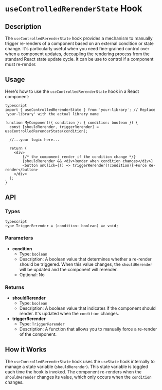 # `useControlledRerenderState` Hook

## Description

The `useControlledRerenderState` hook provides a mechanism to manually trigger re-renders of a component based on an external condition or state change. It's particularly useful when you need fine-grained control over when a component updates, decoupling the rendering process from the standard React state update cycle. It can be use to control if a component must re-render.

## Usage

Here's how to use the `useControlledRerenderState` hook in a React component:
```
typescript
import { useControlledRerenderState } from 'your-library'; // Replace 'your-library' with the actual library name

function MyComponent({ condition }: { condition: boolean }) {
  const [shouldRerender, triggerRerender] = useControlledRerenderState(condition);

  //...your logic here...
  
  return (
    <div>
        {/* the component render if the condition change */}
        {shouldRerender && <div>Render when condition changes</div>}
        <button onClick={() => triggerRerender(!condition)}>Force Re-render</button>
    </div>
  );
}
```
## API

### Types
```
typescript
type TriggerRerender = (condition: boolean) => void;
```
### Parameters

-   **condition**
    -   Type: `boolean`
    -   Description: A boolean value that determines whether a re-render should be triggered. When this value changes, the `shouldRerender` will be updated and the component will rerender.
    -   Optional: No

### Returns

-   **shouldRerender**
    -   Type: `boolean`
    -   Description: A boolean value that indicates if the component should render. It's updated when the `condition` changes.
-   **triggerRerender**
    -   Type: `TriggerRerender`
    -   Description: A function that allows you to manually force a re-render of the component.

## How it Works

The `useControlledRerenderState` hook uses the `useState` hook internally to manage a state variable (`shouldRerender`). This state variable is toggled each time the hook is invoked. The component re-renders when the `shouldRerender` changes its value, which only occurs when the `condition` changes.